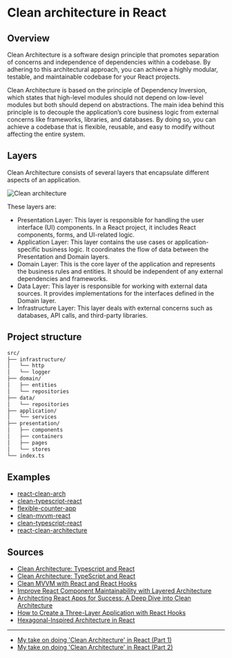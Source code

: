 # Clean architecture in React

## Overview

Clean Architecture is a software design principle that promotes separation of
concerns and independence of dependencies within a codebase. By adhering to
this architectural approach, you can achieve a highly modular, testable, and
maintainable codebase for your React projects.

Clean Architecture is based on the principle of Dependency Inversion, which
states that high-level modules should not depend on low-level modules but both
should depend on abstractions. The main idea behind this principle is to
decouple the application’s core business logic from external concerns like
frameworks, libraries, and databases. By doing so, you can achieve a codebase
that is flexible, reusable, and easy to modify without affecting the entire
system.

## Layers

Clean Architecture consists of several layers that encapsulate different
aspects of an application.

![Clean architecture](https://matthewrenze.com/wp-content/uploads/2019/04/Clean-Architecture.png)

These layers are:

- Presentation Layer: This layer is responsible for handling the user interface
(UI) components. In a React project, it includes React components, forms, and
UI-related logic.
- Application Layer: This layer contains the use cases or application-specific
business logic. It coordinates the flow of data between the Presentation and
Domain layers.
- Domain Layer: This is the core layer of the application and represents the
business rules and entities. It should be independent of any external
dependencies and frameworks.
- Data Layer: This layer is responsible for working with external data sources.
It provides implementations for the interfaces defined in the Domain layer.
- Infrastructure Layer: This layer deals with external concerns such as
databases, API calls, and third-party libraries.

## Project structure

```txt
src/
├── infrastructure/
│   └── http
│   └── logger
├── domain/
│   ├── entities
│   └── repositories
├── data/
│   └── repositories
├── application/
│   └── services
├── presentation/
│   ├── components
│   ├── containers
│   ├── pages
│   └── stores
└── index.ts
```

## Examples

- [react-clean-arch](https://github.com/janithl/react-clean-arch)
- [clean-typescript-react](https://github.com/nanosoftonline/clean-typescript-react)
- [flexible-counter-app](https://github.com/itshugota/flexible-counter-app)
- [clean-mvvm-react](https://github.com/nanosoftonline/clean-mvvm-react)
- [clean-typescript-react](https://github.com/nanosoftonline/clean-typescript-react)
- [react-clean-architecture](https://github.com/eduardomoroni/react-clean-architecture)

## Sources

- [Clean Architecture: Typescript and React](https://paulallies.medium.com/clean-architecture-typescript-and-react-8e509098abfe)
- [Clean Architecture: TypeScript and React](https://codefoundation.co.za/clean-architecture-typescript-and-react)
- [Clean MVVM with React and React Hooks](https://paulallies.medium.com/clean-mvvm-with-react-and-react-hooks-ebc37b22542f)
- [Improve React Component Maintainability with Layered Architecture](https://blog.bitsrc.io/improve-react-component-maintainability-with-layered-architecture-25e74ba86430)
- [Architecting React Apps for Success: A Deep Dive into Clean Architecture](https://javascript.plainenglish.io/architecting-react-apps-for-success-a-deep-dive-into-clean-architecture-839b784fbe04)
- [How to Create a Three-Layer Application with React Hooks](https://medium.com/dailyjs/how-to-create-a-three-layer-application-with-react-hooks-2efba9ba345f)
- [Hexagonal-Inspired Architecture in React](https://alexkondov.com/hexagonal-inspired-architecture-in-react/)

---

- [My take on doing 'Clean Architecture' in React (Part 1)](https://janithl.github.io/2019/10/react-clean-architecture-part-1/)
- [My take on doing 'Clean Architecture' in React (Part 2)](https://janithl.github.io/2019/10/react-clean-architecture-part-2/)